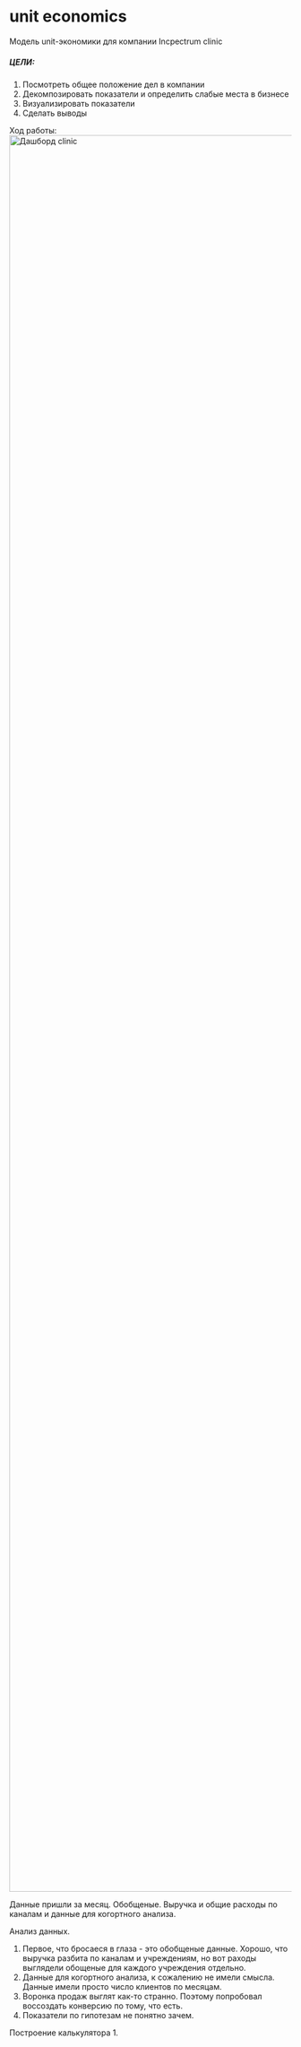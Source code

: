 # unit economics
Модель unit-экономики для компании Incpectrum clinic

##### ЦЕЛИ: 
1. Посмотреть общее положение дел в компании
2. Декомпозировать показатели и определить слабые места в бизнесе
3. Визуализировать показатели
4. Сделать выводы

Ход работы:
<img width="3136" alt="Дашборд clinic" src="https://github.com/SmirnovArtemDA/unit_economics/assets/139784954/8171ee74-4dd5-4e32-bd2c-37d9ad40fedc">

Данные пришли за месяц. Обобщеные. Выручка и  общие расходы по каналам и данные для когортного анализа.

Анализ данных. 
1. Первое, что бросаеся в глаза - это обобщеные данные. Хорошо, что выручка разбита по каналам и учреждениям, но вот раходы выглядели обощеные для каждого учреждения отдельно.
2. Данные для когортного анализа, к сожалению не имели смысла. Данные имели просто число клиентов по месяцам.
3. Воронка продаж выглят как-то странно. Поэтому попробовал воссоздать конверсию по тому, что есть.
4. Показатели по гипотезам не понятно зачем. 

Построение калькулятора 
1.  

